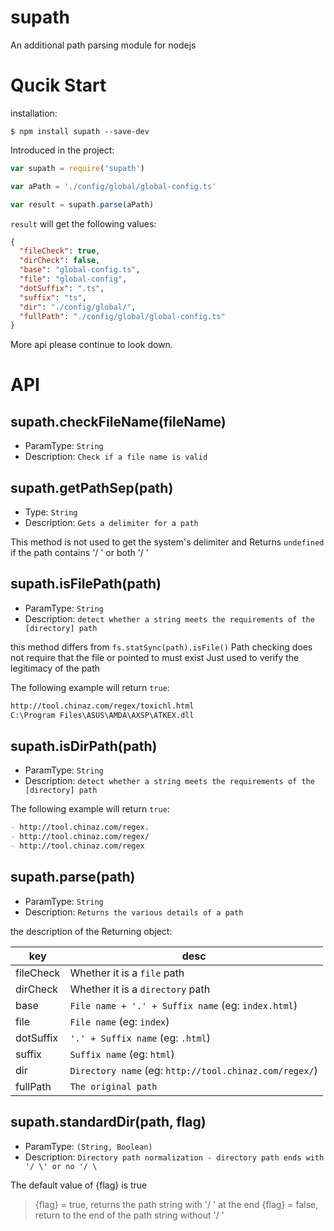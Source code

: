 # supath
An additional path parsing module for nodejs

# Qucik Start

installation:

```
$ npm install supath --save-dev
```

Introduced in the project:

```js
var supath = require('supath')

var aPath = './config/global/global-config.ts'

var result = supath.parse(aPath)
```

`result` will get the following values:
```json
{
  "fileCheck": true,
  "dirCheck": false,
  "base": "global-config.ts",
  "file": "global-config",
  "dotSuffix": ".ts",
  "suffix": "ts",
  "dir": "./config/global/",
  "fullPath": "./config/global/global-config.ts"
}
```

More api please continue to look down.

# API

## supath.checkFileName(fileName)
- ParamType: `String`
- Description: `Check if a file name is valid`

## supath.getPathSep(path)
- Type: `String`
- Description: `Gets a delimiter for a path`

This method is not used to get the system's delimiter
and Returns `undefined` if the path contains '/ \' or both '/ \'


## supath.isFilePath(path)
- ParamType: `String`
- Description: `detect whether a string meets the requirements of the [directory] path`

this method differs from `fs.statSync(path).isFile()`
Path checking does not require that the file or  pointed to must exist
Just used to verify the legitimacy of the path

The following example will return `true`:

```markdown
http://tool.chinaz.com/regex/toxichl.html
C:\Program Files\ASUS\AMDA\AXSP\ATKEX.dll
```



## supath.isDirPath(path)
- ParamType: `String`
- Description: `detect whether a string meets the requirements of the [directory] path`



The following example will return `true`:

```markdown
- http://tool.chinaz.com/regex.
- http://tool.chinaz.com/regex/
- http://tool.chinaz.com/regex
```


## supath.parse(path)
- ParamType: `String`
- Description: `Returns the various details of a path`

the description of the Returning object:

key|desc
---|---
fileCheck|Whether it is a `file` path
dirCheck|Whether it is a `directory` path
base| `File name + '.' + Suffix name` (eg: `index.html`)
file| `File name` (eg: `index`)
dotSuffix| `'.' + Suffix name` (eg: `.html`)
suffix| `Suffix name` (eg: `html`)
dir| `Directory name` (eg: `http://tool.chinaz.com/regex/`)
fullPath| `The original path`


## supath.standardDir(path, flag)
- ParamType: `(String, Boolean)`
- Description: `Directory path normalization - directory path ends with '/ \' or no '/ \`

The default value of {flag} is true

> {flag} = true, returns the path string with '/ \' at the end
> {flag} = false, return to the end of the path string without '/ \'